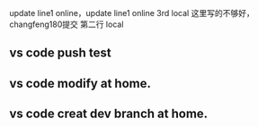 update line1 online，update line1 online 3rd local 这里写的不够好，changfeng180提交
第二行 local
## vs code push test
## vs code modify at home.
## vs code creat dev branch at home.